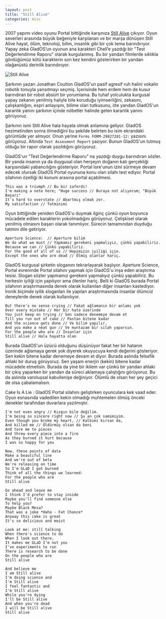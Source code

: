 ```yaml
---
layout: post
title: "Still Alive"
categories: misc
---
```


2007 yapımı video oyunu Portal bittiğinde karşınıza [Still Alive](https://www.youtube.com/watch?v=36reZ9-3VK0) çıkıyor. 
Oyun severleri arasında büyük beğeniyle karşılanan ve bir marşa dönüşen Still Alive hayat, ölüm, teknoloji, bilim, insanlık gibi bir çok tema barındırıyor. Yapay zeka GladOS’un oyunun ana karakteri Chell’e yazdığı bir "Test Değerlendirme Raporu" olarak kurgulanmış. Bu bir yandan filmlerde sıklıkla gördüğümüz kötü karakterin son kez kendini gösterirken  bir yandan olağanüstü derinlik barındırıyor.

<img src="https://derinmavi.io/images/still-alive.png" alt="Still Alive" class="img-fluid">

<!--more-->

Şarkının yazarı Jonathan Coulton GladOS'un pasif agresif ruh halini vokalin robotik tonuyla yansıtmayı seçmiş. İçerisinde hem erdem hem de kusur barındıran bir robot absürt bir yorumlama. Bu tuhaf yolculukta kurgusal yapay zekanın yenilmiş haliyle bile koruduğu iyimserliğini, zekasını, çalışkanlığını, espri anlayışını, bilime olan tutkusunu, öte yandan GladOS'un karanlık yanını şarkının içinde nöbetler halinde gelen karanlık yanını görüyoruz.

Şarkının ismi Still Alive hala hayata olmak anlamına geliyor. GladOS hezimetinden sonra ölmediğini bu şekilde belirten bu isim ekrandaki görüntüde yer almıyor. Onun yerine
`Forms FORM-29827281-12:` yazısını görüyoruz. Altında `Test Assesment Report` yazıyor. Bunun GladOS'un tutmuş olduğu bir rapor olarak yazıldığını görüyoruz.

GladOS'un "Test Değerlendirme Raporu" na yazdığı duygu barındıran sözler. Bir yanda insanın ya da duygusal olan herşeyin doğanın katı gerçekliği karşısındaki yabancılığını gösteriyor. Portal lore'unun izini sürmeye devam edecek olursak GladOS Portal oyununa konu olan silahı test ediyor. Portal silahının özelliği iki konum arasına portal açabilmesi.

```
This was a triumph // Bu bir zaferdi!
I'm making a note here; "Huge success // Buraya not alıyorum; "Büyük Başarı"
It's hard to overstate // Abartmış olmak zor.
My satisfaction // Tatminimi
```

Oyun bittiğinde yeniden GladOS'u duymak ilginç çünkü oyun boyunca mücadele edilen karakterin yokolmadığını görüyoruz. Çelişkisel olarak yenilmiş olmasını başarı olarak tanımlıyor. Sürecin tamamından duyduğu tatmini dile getiriyor.


```
Aperture Science:  // Aperture bilim
We do what we must // Yapmamız gerekeni yapmalıyız, çünkü yapabiliriz.
Because we can // Çünkü yapabiliriz.
For the good of all of us // Hepimizin iyiliği için.
Except the ones who are dead // Ölmüş olanlar hariç.
```

GladOS kurgusal şirketin sloganını tekrarlayarak başlıyor. Aperture Science, Portal evreninde Portal silahını yapmak için GladOS'u inşa eden araştırma tesisi.
Slogan sözler yapmamız gerekeni yapmalıyız çünkü yapabiliriz. Bu herkesin iyiliği için yapılıyor ama ölenler hariç. Belli ki GladOS burada Portal silahının araştırmasında denek olarak kullanılan diğer insanları kastediyor. İronik biçimde iyilik sloganları ile yapılan araştırmasında insanlar ölümcül deneylerde denek olarak kullanılıyor.

```
But there's no sense crying // Fakat ağlamanın bir anlamı yok
Over every mistake // Her bir hata üzerinde
You just keep on trying // Sen sadece denemeye devam et
Till you run out of cake // Pastan bitene kadar
And the science gets done // Ve bilim yapılır.
And you make a neat gun // Ve muntazam bir silah yaparsın.
For the people who are // İnsanlar için
Still alive // Hala hayatta olan
```

Burada GladOS'un üzücü olduğunu düşünüyor fakat her bir hatanın üzerinde ağlamaya gerek yok diyerek okuyucuya kendi değerini gösteriyor. Sen kekin bitene kadar denemeye devam et diyor. Burada aslında felsefik ahlaki bir duruş görüyoruz. Sen yaşam enerjin (kekin) bitene kadar mücadele etmelisin. Burada da yine bir ikilem var çünkü bir yandan ahlaki bir çıkış yaparken bir yandan da süreci aklamaya çalıştığını görüyoruz. Bu da aslında varoluşsal kabullenişe değiniyor. Ölümlü de olsan her şey geçici de olsa çabalamalısın.

Cake Is A Lie : GladOS Portal silahını geliştirken oyunculara kek vaad eder. Oyun esnasında vadedilen kekin olmadığı muhtemelen ölmüş önceki denekler tarafından duvarlara yazılmıştır.

```
I'm not even angry // Kızgın bile değilim.
I'm being so sincere right now // Şu an çok samimiyim.
Even though you broke my heart, // Kalbimi kırsan da,
And killed me // Öldürmüş olsan da beni
And tore me to pieces
And threw every piece into a fire
As they burned it hurt because
I was so happy for you
```
```
Now, these points of data
Make a beautiful line
And we're out of beta
We're releasing on time
So I'm GLaD I got burned
Think of all the things we learned-
For the people who are
Still alive
```
```
Go ahead and leave me
I think I'd prefer to stay inside
Maybe you'll find someone else
To help you?
Maybe Black Mesa?
That was a joke *Haha - Fat Chance*
Anyway this cake is great
It's so delicious and moist
```
```
Look at me: still talking
When there's science to do
When I look out there,
It makes me GLaD I'm not you
I've experiments to run
There is research to be done
On the people who are
Still alive
```
```
And believe me
I am Still alive
I'm doing science and 
I'm Still alive
I feel fantastic and 
I'm Still alive
While you're dying 
I'll be Still alive
And when you're dead 
I will be Still alive
Still alive
```


